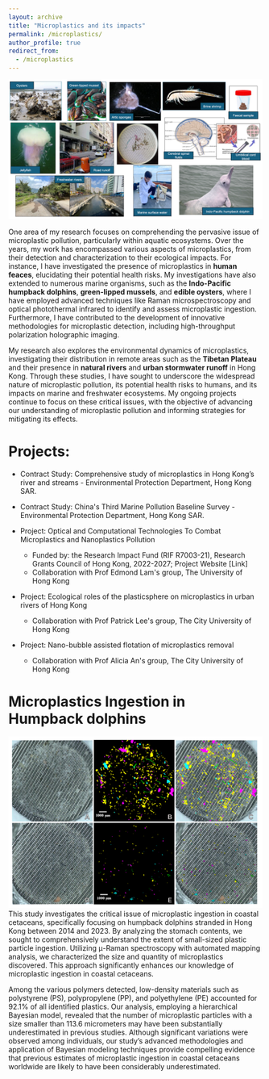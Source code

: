 ```yaml
---
layout: archive
title: "Microplastics and its impacts"
permalink: /microplastics/
author_profile: true
redirect_from:
  - /microplastics
---
```


![Microplastics](/images/microplastics-header.png)

One area of my research focuses on comprehending the pervasive issue of microplastic pollution, particularly within aquatic ecosystems. Over the years, my work has encompassed various aspects of microplastics, from their detection and characterization to their ecological impacts. For instance, I have investigated the presence of microplastics in **human feaces**, elucidating their potential health risks. My investigations have also extended to numerous marine organisms, such as the **Indo-Pacific humpback dolphins**, **green-lipped mussels**, and **edible oysters**, where I have employed advanced techniques like Raman microspectroscopy and optical photothermal infrared to identify and assess microplastic ingestion. Furthermore, I have contributed to the development of innovative methodologies for microplastic detection, including high-throughput polarization holographic imaging.

My research also explores the environmental dynamics of microplastics, investigating their distribution in remote areas such as the **Tibetan Plateau** and their presence in **natural rivers** and **urban stormwater runoff** in Hong Kong. Through these studies, I have sought to underscore the widespread nature of microplastic pollution, its potential health risks to humans, and its impacts on marine and freshwater ecosystems. My ongoing projects continue to focus on these critical issues, with the objective of advancing our understanding of microplastic pollution and informing strategies for mitigating its effects.

# Projects:

- Contract Study: Comprehensive study of microplastics in Hong Kong’s river and streams - Environmental Protection Department, Hong Kong SAR.

- Contract Study: China's Third Marine Pollution Baseline Survey - Environmental Protection Department, Hong Kong SAR.

- Project: Optical and Computational Technologies To Combat Microplastics and Nanoplastics Pollution

  - Funded by: the Research Impact Fund (RIF R7003-21), Research Grants Council of Hong Kong, 2022-2027; Project Website [Link]
  - Collaboration with Prof Edmond Lam's group, The University of Hong Kong

- Project: Ecological roles of the plasticsphere on microplastics in urban rivers of Hong Kong

  - Collaboration with Prof Patrick Lee's group, The City University of Hong Kong

- Project: Nano-bubble assisted flotation of microplastics removal
  - Collaboration with Prof Alicia An's group, The City University of Hong Kong

# Microplastics Ingestion in Humpback dolphins

![Mapping](/images/microplastics-mapping.png)
This study investigates the critical issue of microplastic ingestion in coastal cetaceans, specifically focusing on humpback dolphins stranded in Hong Kong between 2014 and 2023. By analyzing the stomach contents, we sought to comprehensively understand the extent of small-sized plastic particle ingestion. Utilizing μ-Raman spectroscopy with automated mapping analysis, we characterized the size and quantity of microplastics discovered. This approach significantly enhances our knowledge of microplastic ingestion in coastal cetaceans.

Among the various polymers detected, low-density materials such as polystyrene (PS), polypropylene (PP), and polyethylene (PE) accounted for 92.1% of all identified plastics. Our analysis, employing a hierarchical Bayesian model, revealed that the number of microplastic particles with a size smaller than 113.6 micrometers may have been substantially underestimated in previous studies. Although significant variations were observed among individuals, our study’s advanced methodologies and application of Bayesian modeling techniques provide compelling evidence that previous estimates of microplastic ingestion in coastal cetaceans worldwide are likely to have been considerably underestimated.
